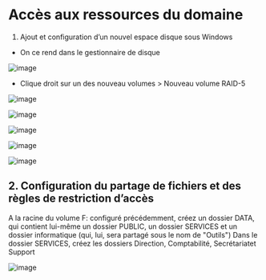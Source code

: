 # Accès aux ressources du domaine

1. Ajout et configuration d’un nouvel espace disque sous Windows

- On ce rend dans le gestionnaire de disque 

![image](https://user-images.githubusercontent.com/95431446/176302257-e4916e63-c41e-41a9-ba69-dbc1dcc244c3.png)

- Clique droit sur un des nouveau volumes > Nouveau volume RAID-5

![image](https://user-images.githubusercontent.com/95431446/176303209-95a3dbe9-8ab6-43df-995c-9a7fa6a0f4a3.png)

![image](https://user-images.githubusercontent.com/95431446/176305145-8d23489b-1e1b-4de5-a0b9-9ab9a7a9927a.png)

![image](https://user-images.githubusercontent.com/95431446/176305342-a708d799-757b-49cf-9c50-27d3d4ef4613.png)

![image](https://user-images.githubusercontent.com/95431446/176305676-52756378-eb73-41db-82c5-a91ddac061b7.png)

![image](https://user-images.githubusercontent.com/95431446/176306390-1895099b-f78e-420a-ac37-0fbc9e53a337.png)

## 2. Configuration du partage de fichiers et des règles de restriction d’accès 

A la racine du volume F: configuré précédemment, créez un dossier DATA, qui contient lui-même un dossier PUBLIC, 
un dossier SERVICES et un dossier informatique (qui, lui, sera partagé sous le nom de "Outils")
Dans le dossier SERVICES, créez les dossiers Direction, Comptabilité, Secrétariatet Support

![image](https://user-images.githubusercontent.com/95431446/176308464-4de1b321-0cba-412f-99c9-b660e97def3f.png)

